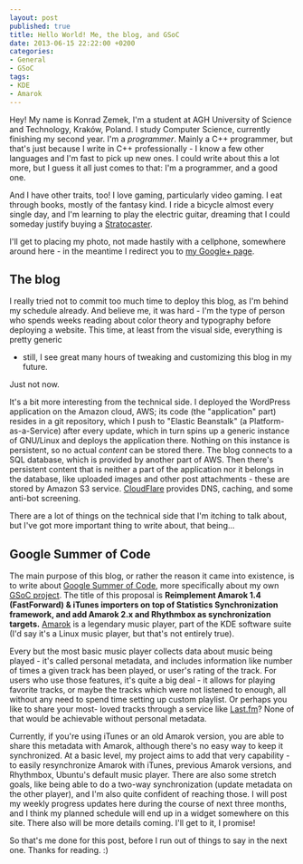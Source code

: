 ```yaml
---
layout: post
published: true
title: Hello World! Me, the blog, and GSoC
date: 2013-06-15 22:22:00 +0200
categories:
- General
- GSoC
tags:
- KDE
- Amarok
---
```


Hey! My name is Konrad Zemek, I'm a student at AGH University of Science and
Technology, Kraków, Poland. I study Computer Science, currently finishing my
second year. I'm a *programmer*. Mainly a C++ programmer, but that's just
because I write in C++ professionally - I know a few other languages and I'm
fast to pick up new ones. I could write about this a lot more, but I guess it
all just comes to that: I'm a programmer, and a good one.

And I have other traits, too! I love gaming, particularly video gaming. I eat
through books, mostly of the fantasy kind. I ride a bicycle almost every single
day, and I'm learning to play the electric guitar, dreaming that I could someday
justify buying a [Stratocaster].

I'll get to placing my photo, not made hastily with a cellphone, somewhere
around here - in the meantime I redirect you to [my Google+ page].

## The blog

I really tried not to commit too much time to deploy this blog, as I'm behind my
schedule already. And believe me, it was hard - I'm the type of person who
spends weeks reading about color theory and typography before deploying a
website. This time, at least from the visual side, everything is pretty generic
- still, I see great many hours of tweaking and customizing this blog in my
future.

Just not now.

It's a bit more interesting from the technical side. I deployed the WordPress
application on the Amazon cloud, AWS; its code (the "application" part) resides
in a git repository, which I push to "Elastic Beanstalk" (a Platform-
as-a-Service) after every update, which in turn spins up a generic instance of
GNU/Linux and deploys the application there. Nothing on this instance is
persistent, so no actual *content* can be stored there. The blog connects to a
SQL database, which is provided by another part of AWS. Then there's persistent
content that is neither a part of the application nor it belongs in the
database, like uploaded images and other post attachments - these are stored by
Amazon S3 service. [CloudFlare] provides DNS, caching, and some anti-bot
screening.

There are a lot of things on the technical side that I'm itching to talk about,
but I've got more important thing to write about, that being...

## Google Summer of Code

The main purpose of this blog, or rather the reason it came into existence, is
to write about [Google Summer of Code], more specifically about my own [GSoC
project]. The title of this proposal is **Reimplement Amarok 1.4 (FastForward) &
iTunes importers on top of Statistics Synchronization framework, and add Amarok
2.x and Rhythmbox as synchronization targets.** [Amarok] is a legendary music
player, part of the KDE software suite (I'd say it's a Linux music player, but
that's not entirely true).

Every but the most basic music player collects data about music being played -
it's called personal metadata, and includes information like number of times a
given track has been played, or user's rating of the track. For users who use
those features, it's quite a big deal - it allows for playing favorite tracks,
or maybe the tracks which were not listened to enough, all without any need to
spend time setting up custom playlist. Or perhaps you like to share your most-
loved tracks through a service like [Last.fm]? None of that would be achievable
without personal metadata.

Currently, if you're using iTunes or an old Amarok version, you are able to
share this metadata with Amarok, although there's no easy way to keep it
synchronized. At a basic level, my project aims to add that very capability - to
easily resynchronize Amarok with iTunes, previous Amarok versions, and
Rhythmbox, Ubuntu's default music player. There are also some stretch goals,
like being able to do a two-way synchronization (update metadata on the other
player), and I'm also quite confident of reaching those. I will post my weekly
progress updates here during the course of next three months, and I think my
planned schedule will end up in a widget somewhere on this site. There also will
be more details coming. I'll get to it, I promise!

So that's me done for this post, before I run out of things to say in the next
one. Thanks for reading. :)

[Stratocaster]: http://assets.fender.com/frl/1e81a4473f5b6d3b790bee5b5e61aa7d/generated/86ceb3c861ac3d7b0737b2ccde488ca3.png
[my Google+ page]: https://plus.google.com/113823919880489418232
[Cloudflare]: https://cloudflare.com
[Google Summer of Code]: https://www.google-melange.com/gsoc/homepage/google/gsoc2013
[GSoC project]: https://www.google-melange.com/gsoc/project/details/google/gsoc2013/kzemek/5662278724616192
[Amarok]: https://amarok.kde.org
[Last.fm]: https://last.fm
